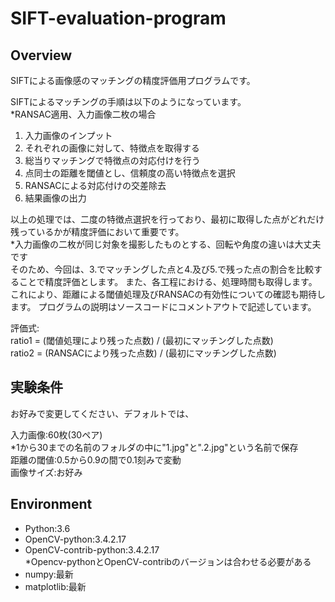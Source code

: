 # SIFT-evaluation-program

Overview
-

SIFTによる画像感のマッチングの精度評価用プログラムです。

SIFTによるマッチングの手順は以下のようになっています。  
*RANSAC適用、入力画像二枚の場合

1. 入力画像のインプット
1. それぞれの画像に対して、特徴点を取得する
1. 総当りマッチングで特徴点の対応付けを行う
1. 点同士の距離を閾値とし、信頼度の高い特徴点を選択
1. RANSACによる対応付けの交差除去
1. 結果画像の出力

以上の処理では、二度の特徴点選択を行っており、最初に取得した点がどれだけ残っているかが精度評価において重要です。  
*入力画像の二枚が同じ対象を撮影したものとする、回転や角度の違いは大丈夫です
<br>
そのため、今回は、3.でマッチングした点と4.及び5.で残った点の割合を比較することで精度評価とします。
また、各工程における、処理時間も取得します。　　
これにより、距離による閾値処理及びRANSACの有効性についての確認も期待します。
プログラムの説明はソースコードにコメントアウトで記述しています。

評価式:  
ratio1 = (閾値処理により残った点数) / (最初にマッチングした点数)  
ratio2 = (RANSACにより残った点数) / (最初にマッチングした点数)  

実験条件
-

お好みで変更してください、デフォルトでは、 

入力画像:60枚(30ペア)  
*1から30までの名前のフォルダの中に"1.jpg"と".2.jpg"という名前で保存  
距離の閾値:0.5から0.9の間で0.1刻みで変動  
画像サイズ:お好み

Environment
-

- Python:3.6  
- OpenCV-python:3.4.2.17  
- OpenCV-contrib-python:3.4.2.17  
*Opencv-pythonとOpenCV-contribのバージョンは合わせる必要がある  
- numpy:最新  
- matplotlib:最新  

